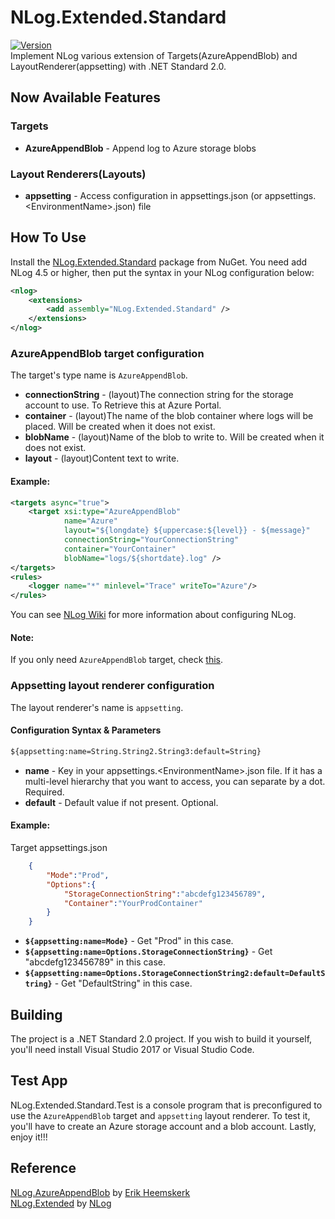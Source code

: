 # NLog.Extended.Standard
[![Version](https://img.shields.io/nuget/vpre/NLog.Extended.Standard.svg)](https://www.nuget.org/packages/NLog.Extended.Standard)  
Implement NLog various extension of Targets(AzureAppendBlob) and LayoutRenderer(appsetting) with .NET Standard 2.0.   

## Now Available Features ##   
### Targets ###
* **AzureAppendBlob** - Append log to Azure storage blobs   
### Layout Renderers(Layouts) ###
* **appsetting** - Access configuration in appsettings.json (or appsettings.\<EnvironmentName\>.json) file       

## How To Use ##   
Install the [NLog.Extended.Standard](https://www.nuget.org/packages/NLog.Extended.Standard) package from NuGet. You need add NLog 4.5 or higher, then put the syntax in your NLog configuration below:

```xml
<nlog>
    <extensions>
        <add assembly="NLog.Extended.Standard" />
    </extensions>
</nlog>
```

### AzureAppendBlob target configuration ###
The target's type name is ``AzureAppendBlob``.

* **connectionString** - (layout)The connection string for the storage account to use. To Retrieve this at Azure Portal.
* **container** - (layout)The name of the blob container where logs will be placed. Will be created when it does not exist.
* **blobName** - (layout)Name of the blob to write to. Will be created when it does not exist.
* **layout** - (layout)Content text to write.   

#### Example: ####

```xml
<targets async="true">
    <target xsi:type="AzureAppendBlob" 
            name="Azure" 
            layout="${longdate} ${uppercase:${level}} - ${message}" 
            connectionString="YourConnectionString" 
            container="YourContainer" 
            blobName="logs/${shortdate}.log" />
</targets>
<rules>
    <logger name="*" minlevel="Trace" writeTo="Azure"/>
</rules>
```

You can see [NLog Wiki](https://github.com/NLog/NLog) for more information about configuring NLog.   
#### Note: ####   
If you only need ``AzureAppendBlob`` target, check [this](https://www.nuget.org/packages/NLog.AzureAppendBlob.Standard).  

### Appsetting layout renderer configuration ###
The layout renderer's name is ``appsetting``.   

#### Configuration Syntax & Parameters ####
```xml
${appsetting:name=String.String2.String3:default=String}
```
* **name** - Key in your appsettings.\<EnvironmentName\>.json file. If it has a multi-level hierarchy that you want to access, you can separate by a dot. Required.
* **default** - Default value if not present. Optional.

#### Example: ####
Target appsettings.json

```json
    {
        "Mode":"Prod",
        "Options":{
            "StorageConnectionString":"abcdefg123456789",
            "Container":"YourProdContainer"
        }
    }
```

* **``${appsetting:name=Mode}``** - Get "Prod" in this case.
* **``${appsetting:name=Options.StorageConnectionString}``** - Get "abcdefg123456789" in this case.
* **``${appsetting:name=Options.StorageConnectionString2:default=DefaultString}``** - Get "DefaultString" in this case.

## Building ##
The project is a .NET Standard 2.0 project. If you wish to build it yourself, you'll need install Visual Studio 2017 or Visual Studio Code.

## Test App ##
NLog.Extended.Standard.Test is a console program that is preconfigured to use the ``AzureAppendBlob`` target and ``appsetting`` layout renderer. To test it, you'll have to create an Azure storage account and a blob account. Lastly, enjoy it!!!  

## Reference ## 
[NLog.AzureAppendBlob](https://github.com/heemskerkerik/NLog.AzureAppendBlob) by [Erik Heemskerk](https://github.com/heemskerkerik)   
[NLog.Extended](https://github.com/nlog/nlog/wiki/AppSetting-Layout-Renderer) by [NLog](http://nlog-project.org/)
